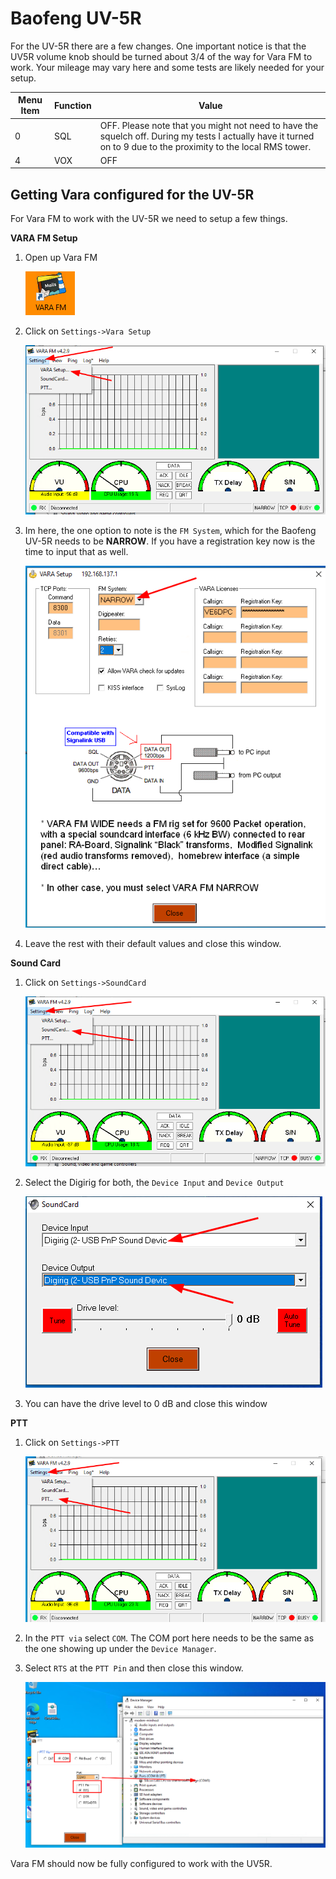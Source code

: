 # Baofeng UV-5R

For the UV-5R there are a few changes. One important notice is that the UV5R volume knob should be turned about 3/4 of the way for Vara FM to work. Your mileage may vary here and some tests are likely needed for your setup.

| Menu Item | Function |  Value |
|-----------|----------|----------|
| 0 | SQL | OFF. Please note that you might not need to have the squelch off. During my tests I actually have it turned on to 9 due to the proximity to the local RMS tower.
| 4 | VOX | OFF

## Getting Vara configured for the UV-5R

For Vara FM to work with the UV-5R we need to setup a few things.

**VARA FM Setup**

1. Open up Vara FM

    ![Alt text](media/vara-fm.png)

1. Click on `Settings->Vara Setup`

    ![Alt text](media/vara-setup-baofeng.png)

1. Im here, the one option to note is the `FM System`, which for the Baofeng UV-5R needs to be **NARROW**. If you have a registration key now is the time to input that as well.

    ![Alt text](media/vara-setup-baofeng2.png)

1. Leave the rest with their default values and close this window.

**Sound Card**

1. Click on `Settings->SoundCard`

    ![Alt text](media/vara-sound-baofeng.png)

1. Select the Digirig for both, the `Device Input` and `Device Output`

    ![Alt text](media/vara-sound-baofeng2.png)

1. You can have the drive level to 0 dB and close this window

**PTT**

1. Click on `Settings->PTT`

    ![Alt text](media/ptt-baofeng.png)

1. In the `PTT via` select `COM`. The COM port here needs to be the same as the one showing up under the `Device Manager`.

1. Select `RTS` at the `PTT Pin` and then close this window.

    ![Alt text](media/vara-baofeng.png)

Vara FM should now be fully configured to work with the UV5R.